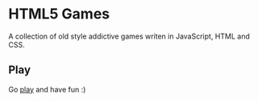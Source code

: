 # HTML5 Games

A collection of old style addictive games writen in JavaScript, HTML and CSS.


## Play

Go [play](http://tommalbran.github.io/games/) and have fun :)